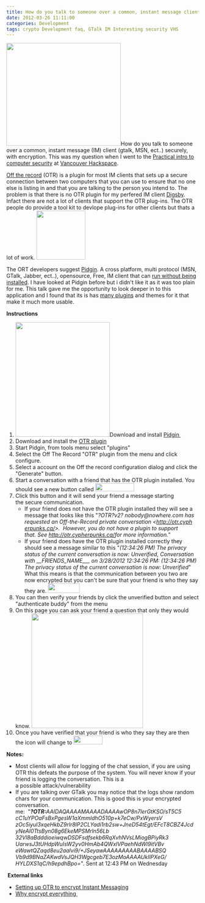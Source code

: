 ```yaml
---
title: How do you talk to someone over a common, instant message client (Gtalk, MSN) securely, with encryption
date: 2012-03-26 11:11:00
categories: Development
tags: crypto Development faq, GTalk IM Interesting security VHS
---
```

<a href="/public/uploads/2012/03/Encrypt_all_the_things.png"><img class="alignright size-medium wp-image-2766" title="Encrypt_all_the_things" src="/public/uploads/2012/03/Encrypt_all_the_things-300x269.png" alt="" width="300" height="269" /></a>How do you talk to someone over a common, instant message (IM) client (gtalk, MSN, ect..) securely, with encryption. This was my question when I went to the <a href="https://vancouver.hackspace.ca/wp/2012/03/01/practical-intro-to-computer-security-thursday-22nd-march-2012/">Practical intro to computer security</a> at <a href="https://vancouver.hackspace.ca">Vancouver Hackspace</a>.

<a href="http://www.cypherpunks.ca/otr/">Off the record</a> (OTR) is a plugin for most IM clients that sets up a secure connection between two computers that you can use to ensure that no one else is listing in and that you are talking to the person you intend to. The problem is that there is no OTR plugin for my perfered IM client <a href="http://www.digsby.com/">Digsby</a>. Infact there are not a lot of clients that support the OTR plug-ins. The OTR people do provide a tool kit to devlope plug-ins for other clients but thats a lot of work. <a href="/public/uploads/2012/03/PidginPortable_128.png"><img class="alignright size-full wp-image-2754" title="PidginPortable_128" src="/public/uploads/2012/03/PidginPortable_128.png" alt="" width="128" height="128" /></a>

The ORT developers suggest <a href="http://www.pidgin.im/">Pidgin</a>. A cross platform, multi protocol (MSN, GTalk, Jabber, ect..), opensource, Free, IM client that can <a href="http://portableapps.com/apps/internet/pidgin_portable">run without being installed</a>. I have looked at Pidgin before but i didn't like it as it was too plain for me. This talk gave me the opportunity to look deeper in to this application and I found that its is has <a href="http://developer.pidgin.im/wiki/ThirdPartyPlugins">many plugins</a> and themes for it that make it much more usable.

<strong>Instructions </strong>
<ol>
	<li><a href="/public/uploads/2012/03/ORT.png"><img class="alignright size-medium wp-image-2755" title="ORT" src="/public/uploads/2012/03/ORT-247x300.png" alt="" width="247" height="300" /></a>Download and install <a href="http://pidgin.im/">Pidgin </a></li>
	<li>Download and install the <a href="http://www.cypherpunks.ca/otr/index.php">OTR plugin</a></li>
	<li>Start Pidgin, from tools menu select "plugins"</li>
	<li>Select the Off The Record "OTR" plugin from the menu and click configure.</li>
	<li>Select a account on the Off the record configuration dialog and click the "Generate" button.</li>
	<li>Start a conversation with a friend that has the OTR plugin installed. You should see a new button called <a href="/public/uploads/2012/03/no-private.png"><img class="alignnone size-full wp-image-2756" title="no private" src="/public/uploads/2012/03/no-private.png" alt="" width="102" height="21" /></a></li>
	<li>Click this button and it will send your friend a message starting the secure communication.
<ul>
	<li>If your friend does not have the OTR plugin installed they will see a message that looks like this "<em>?OTR?v2? nobody@nowhere.com has requested an Off-the-Record private conversation &lt;<a href="http://otr.cypherpunks.ca/">http://otr.cyph<wbr>erpunks.ca/</wbr></a>&gt;.  However, you do not have a plugin to support that. See <a href="http://otr.cypherpunks.ca/">http://otr.cyph<wbr>erpunks.ca/</wbr></a>for more information.</em>"</li>
	<li>If your friend does have the OTR plugin installed correctly they should see a message similar to this "<em>(12:34:26 PM) The privacy status of the current conversation is now: Unverified, Conversation with __FRIENDS_NAME___ on 3/28/2012 12:34:26 PM: (12:34:26 PM) The privacy status of the current conversation is now: Unverified</em>" What this means is that the communication between you two are now encrypted but you can't be sure that your friend is who they say they are. <a href="/public/uploads/2012/03/unverified.png"><img class="alignnone size-full wp-image-2760" title="unverified" src="/public/uploads/2012/03/unverified.png" alt="" width="83" height="25" /></a></li>
</ul>
</li>
	<li>You can then verify your friends by click the unverified button and select "authenticate buddy" from the menu</li>
	<li>On this page you can ask your friend a question that only they would know.
<a href="/public/uploads/2012/03/questions.png"><img class="alignnone size-medium wp-image-2762" title="questions" src="/public/uploads/2012/03/questions-292x300.png" alt="" width="292" height="300" /></a></li>
	<li>Once you have verified that your friend is who they say they are then the icon will change to
<a href="/public/uploads/2012/03/private.png"><img class="alignnone size-full wp-image-2761" title="private" src="/public/uploads/2012/03/private.png" alt="" width="76" height="23" /></a></li>
</ol>
<div><strong>Notes:</strong></div>
<div>
<ul>
	<li>Most clients will allow for logging of the chat session, if you are using OTR this defeats the purpose of the system. You will never know if your friend is logging the conversation. This is a a possible attack/vulnerability</li>
	<li>If you are talking over GTalk you may notice that the logs show random chars for your communication. This is good this is your encrypted conversation.
<div>
<div>me:  "<em><strong>?OTR:</strong>AAIDAQAAAA</em><wbr><em>MAAAADAAAAwOP8n</em><wbr><em>7lerGtKSO/sT5C5</em><wbr><em>cC1uYPOaFsBxPge</em><wbr><em>sW1aXmmldhO510p</em><wbr><em>+k7eCw/PxWyersV</em><wbr><em>zOc5iyul3xqeHkb</em><wbr><em>Z9rlr8lP2CLYadi</em><wbr><em>1rb2sw+JneD54tE</em><wbr><em>gt/EFcT8CBZ4Jcd</em><wbr><em>yNeAI0TtsByn08g</em><wbr><em>6EkeMPSMrln56Lb</em><wbr><em>32Vl8aBdddioeiwqwDSDFsdfsekb6RqXvh</em><wbr><em>NVsLMiogBPiyRk3</em><wbr><em>UarwsJ3tUHdpWuI</em><wbr><em>sW2yv0HmAb4QWxl</em><wbr><em>VPaehNdWl9itVBv</em><wbr><em>eWawtQZaqd8eu2a</em><wbr><em>alvi9/+JSeyawAA</em><wbr><em>AAAAAAABAAAABSQ</em><wbr><em>Vb9d9BNaZAKwdVs</em><wbr><em>JQH3Wgcgeb7E3oz</em><wbr><em>MoAAAAUkIlPXeG/</em><wbr><em>HYLDXS1qC/h9epd</em><wbr><em>hBpo=</em>". Sent at 12:43 PM on Wednesday</wbr></wbr></wbr></wbr></wbr></wbr></wbr></wbr></wbr></wbr></wbr></wbr></wbr></wbr></wbr></wbr></wbr></wbr></wbr></wbr></wbr></wbr></wbr></wbr></div>
</div></li>
</ul>
</div>
<strong> External links </strong>
<ul>
	<li><a href="http://encrypteverything.ca/index.php/Setting_up_OTR_to_encrypt_Instant_Messaging">Setting up OTR to encrypt Instant Messaging</a></li>
	<li><a href="http://encrypteverything.ca/">Why encrypt everything </a></li>
</ul>
